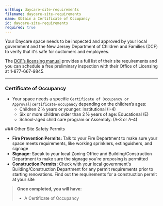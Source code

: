 ```yaml
---
urlSlug: daycare-site-requirements
filename: daycare-site-requirements
name: Obtain a Certificate of Occupancy
id: daycare-site-requirements
required: true
---
```

Your Daycare space needs to be inspected and approved by your local government and the New Jersey Department of Children and Families (DCF) to verify that it's safe for customers and employees.

The [DCF’s licensing manual](https://www.nj.gov/dcf/providers/licensing/Understanding.Licensing.Packet.pdf) provides a full list of their site requirements and you can schedule a free preliminary inspection with their Office of Licensing at 1-877-667-9845.

---
### Certificate of Occupancy
- Your space needs a specific `Certificate of Occupancy or Approval|certificate-occupancy` depending on the children’s ages:  
  - Children 2 ½ years or younger: Institutional (I-4)  
  - Six or more children older than 2 ½ years of age: Educational (E)  
  - School-aged child care program or Assembly: (A-3 or A-4) 


#﻿## Other Site Safety Permits

- **Fire Prevention Permits:** Talk to your Fire Department to make sure your space meets requirements, like working sprinklers, extinguishers, and signage
- **Signage:** Speak to your local Zoning Office and Building/Construction Department to make sure the signage you're proposing is permitted
- **Construction Permits:** Check with your local government's Building/Construction Department for any permit requirements prior to starting renovations. Find out the requirements for a construction permit at your site

> **Once completed, you will have:**
>- A Certificate of Occupancy 
